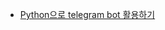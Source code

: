 - [Python으로 telegram bot 활용하기](https://blog.psangwoo.com/coding/2018/08/20/python-telegram-bot-4.html)
